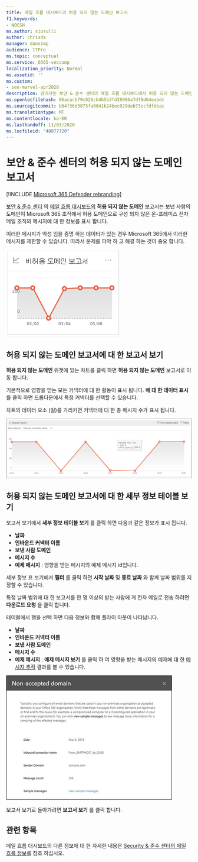 ```yaml
---
title: 메일 흐름 대시보드의 허용 되지 않는 도메인 보고서
f1.keywords:
- NOCSH
ms.author: siosulli
author: chrisda
manager: dansimp
audience: ITPro
ms.topic: conceptual
ms.service: O365-seccomp
localization_priority: Normal
ms.assetid: ''
ms.custom:
- seo-marvel-apr2020
description: 관리자는 보안 & 준수 센터의 메일 흐름 대시보드에서 허용 되지 않는 도메인 보고서를 사용 하 여 보낸 사람의 도메인이 Microsoft 365에 구성 되어 있지 않은 온-프레미스 조직의 메시지를 모니터링 하는 방법을 확인할 수 있습니다.
ms.openlocfilehash: 06acacb79c826cb465b3fd28086a7df9d64eabdc
ms.sourcegitcommit: b64f36d3873fa0041b24bec029deb73ccfdfdbac
ms.translationtype: MT
ms.contentlocale: ko-KR
ms.lasthandoff: 11/03/2020
ms.locfileid: "48877720"
---
```

# <a name="non-accepted-domain-report-in-the-security--compliance-center"></a>보안 & 준수 센터의 허용 되지 않는 도메인 보고서

[!INCLUDE [Microsoft 365 Defender rebranding](../includes/microsoft-defender-for-office.md)]


[보안 & 준수 센터](https://protection.office.com) 의 [메일 흐름 대시보드의](mail-flow-insights-v2.md) **허용 되지 않는 도메인** 보고서는 보낸 사람의 도메인이 Microsoft 365 조직에서 허용 도메인으로 구성 되지 않은 온-프레미스 전자 메일 조직의 메시지에 대 한 정보를 표시 합니다.

이러한 메시지가 악성 임을 증명 하는 데이터가 있는 경우 Microsoft 365에서 이러한 메시지를 제한할 수 있습니다. 따라서 문제를 파악 하 고 해결 하는 것이 중요 합니다.

![보안 & 준수 센터의 메일 흐름 대시보드에 허용 되지 않는 도메인 위젯](../../media/mfi-non-accepted-domain-report-widget.png)

## <a name="report-view-for-the-non-accepted-domain-report"></a>허용 되지 않는 도메인 보고서에 대 한 보고서 보기

**허용 되지 않는 도메인** 위젯에 있는 차트를 클릭 하면 **허용 되지 않는 도메인** 보고서로 이동 합니다.

기본적으로 영향을 받는 모든 커넥터에 대 한 활동이 표시 됩니다. **에 대 한 데이터 표시** 를 클릭 하면 드롭다운에서 특정 커넥터를 선택할 수 있습니다.

차트의 데이터 요소 (일)를 가리키면 커넥터에 대 한 총 메시지 수가 표시 됩니다.

![허용 되지 않는 도메인 보고서의 보고서 보기](../../media/mfi-non-accepted-domain-report-overview-view.png)

## <a name="details-table-view-for-the-non-accepted-domain-report"></a>허용 되지 않는 도메인 보고서에 대 한 세부 정보 테이블 보기

보고서 보기에서 **세부 정보 테이블 보기** 를 클릭 하면 다음과 같은 정보가 표시 됩니다.

- **날짜**
- **인바운드 커넥터 이름**
- **보낸 사람 도메인**
- **메시지 수**
- **예제 메시지** : 영향을 받는 메시지의 예제 메시지 id입니다.

세부 정보 표 보기에서 **필터** 를 클릭 하면 **시작 날짜** 및 **종료 날짜** 와 함께 날짜 범위를 지정할 수 있습니다.

특정 날짜 범위에 대 한 보고서를 한 명 이상의 받는 사람에 게 전자 메일로 전송 하려면 **다운로드 요청** 을 클릭 합니다.

테이블에서 행을 선택 하면 다음 정보와 함께 플라이 아웃이 나타납니다.

- **날짜**
- **인바운드 커넥터 이름**
- **보낸 사람 도메인**
- **메시지 수**
- **예제 메시지** : **예제 메시지 보기** 를 클릭 하 여 영향을 받는 메시지의 예제에 대 한 [메시지 추적](message-trace-scc.md) 결과를 볼 수 있습니다.

![허용 되지 않는 도메인 보고서의 세부 정보 테이블 보기에서 행을 선택한 후의 세부 정보 플라이 아웃](../../media/mfi-non-accepted-domain-report-details-flyout.png)

보고서 보기로 돌아가려면 **보고서 보기** 를 클릭 합니다.

## <a name="related-topics"></a>관련 항목

메일 흐름 대시보드의 다른 정보에 대 한 자세한 내용은 [Security & 준수 센터의 메일 흐름 정보](mail-flow-insights-v2.md)를 참조 하십시오.
